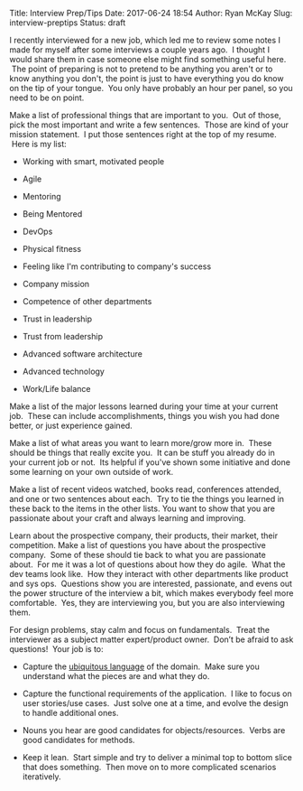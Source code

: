Title: Interview Prep/Tips
Date: 2017-06-24 18:54
Author: Ryan McKay
Slug: interview-preptips
Status: draft

<!--?xml version="1.0" encoding="UTF-8"?-->

  

I recently interviewed for a new job, which led me to review some notes I made for myself after some interviews a couple years ago.  I thought I would share them in case someone else might find something useful here.  The point of preparing is not to pretend to be anything you aren't or to know anything you don't, the point is just to have everything you do know on the tip of your tongue.  You only have probably an hour per panel, so you need to be on point.  

  

Make a list of professional things that are important to you.  Out of those, pick the most important and write a few sentences.  Those are kind of your mission statement.  I put those sentences right at the top of my resume.  Here is my list:  

<ul>

</p>

<p>

<li>

Working with smart, motivated people

</li>

</p>

<p>

<li>

Agile

</li>

</p>

<p>

<li>

Mentoring

</li>

</p>

<p>

<li>

Being Mentored

</li>

</p>

<p>

<li>

DevOps

</li>

</p>

<p>

<li>

Physical fitness

</li>

</p>

<p>

<li>

Feeling like I'm contributing to company's success

</li>

</p>

<p>

<li>

Company mission

</li>

</p>

<p>

<li>

Competence of other departments

</li>

</p>

<p>

<li>

Trust in leadership

</li>

</p>

<p>

<li>

Trust from leadership

</li>

</p>

<p>

<li>

Advanced software architecture

</li>

</p>

<p>

<li>

Advanced technology

</li>

</p>

<p>

<li>

Work/Life balance

</li>

</p>

<ul>

</p>

</ul>

</p>

</ul>

</p>

Make a list of the major lessons learned during your time at your current job.  These can include accomplishments, things you wish you had done better, or just experience gained.  

<div>

</p>

  

Make a list of what areas you want to learn more/grow more in.  These should be things that really excite you.  It can be stuff you already do in your current job or not.  Its helpful if you've shown some initiative and done some learning on your own outside of work.

</div>

</p>

<div>

</p>

  

Make a list of recent videos watched, books read, conferences attended, and one or two sentences about each.  Try to tie the things you learned in these back to the items in the other lists. You want to show that you are passionate about your craft and always learning and improving.  

  

</div>

</p>

<div>

</p>

Learn about the prospective company, their products, their market, their competition. Make a list of questions you have about the prospective company.  Some of these should tie back to what you are passionate about.  For me it was a lot of questions about how they do agile.  What the dev teams look like.  How they interact with other departments like product and sys ops.  Questions show you are interested, passionate, and evens out the power structure of the interview a bit, which makes everybody feel more comfortable.  Yes, they are interviewing you, but you are also interviewing them.

</div>

</p>

<div>

</p>

  

<div>

</p>

For design problems, stay calm and focus on fundamentals.  Treat the interviewer as a subject matter expert/product owner.  Don’t be afraid to ask questions!  Your job is to:  

<ul>

</p>

<p>

<li>

Capture the [ubiquitous language](https://martinfowler.com/bliki/UbiquitousLanguage.html) of the domain.  Make sure you understand what the pieces are and what they do. 
</li>

</p>

<p>

<li>

Capture the functional requirements of the application.  I like to focus on user stories/use cases.  Just solve one at a time, and evolve the design to handle additional ones.
</li>

</p>

<p>

<li>

Nouns you hear are good candidates for objects/resources.  Verbs are good candidates for methods.
</li>

</p>

<p>

<li>

Keep it lean.  Start simple and try to deliver a minimal top to bottom slice that does something.  Then move on to more complicated scenarios iteratively.
</li>

</p>

</ul>

</p>

</p>

</p>

<ul>

</p>

<p>

<li style="list-style: none;">

<ul>

</p>

</ul>

</p>

</li>

</p>

</ul>

</p>

</div>

</p>

</div>

</p>
